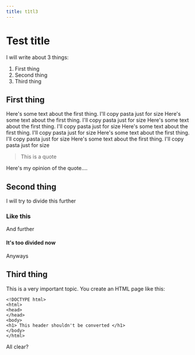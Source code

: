 ```yaml
---
title: t1tl3
---
```


# Test title

I will write about 3 things:
  1. First thing
  2. Second thing
  3. Third thing

## First thing

Here's some text about the first thing. I'll copy pasta just for size Here's some text about the first thing. I'll copy pasta just for size Here's some text about the first thing. I'll copy pasta just for size Here's some text about the first thing. I'll copy pasta just for size Here's some text about the first thing. I'll copy pasta just for size Here's some text about the first thing. I'll copy pasta just for size

> This is a quote

Here's my opinion of the quote....

## Second thing

I will try to divide this further

### Like this

And further

#### It's too divided now

Anyways

## Third thing

This is a very important topic. You create an HTML page like this:

```
<!DOCTYPE html>
<html>
<head>
</head>
<body>
<h1> This header shouldn't be converted </h1>
</body>
</html>
```

All clear?
